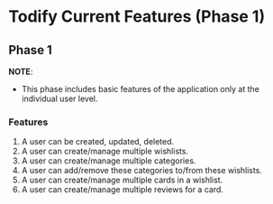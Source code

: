 # Todify Current Features (Phase 1)

## Phase 1

**NOTE**:
 - This phase includes basic features of the application only at the individual user level.

### Features
  1. A user can be created, updated, deleted.
  2. A user can create/manage multiple wishlists.
  3. A user can create/manage multiple categories.
  4. A user can add/remove these categories to/from these wishlists.
  5. A user can create/manage multiple cards in a wishlist.
  6. A user can create/manage multiple reviews for a card. 

